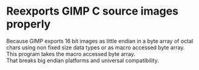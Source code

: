 # Reexports GIMP C source images properly

Because GIMP exports 16 bit images as little endian in a byte array of octal chars using non fixed size data types or as macro accessed byte array.  
This program takes the macro accessed byte array.  
That breaks big endian platforms and universal compatibility.
